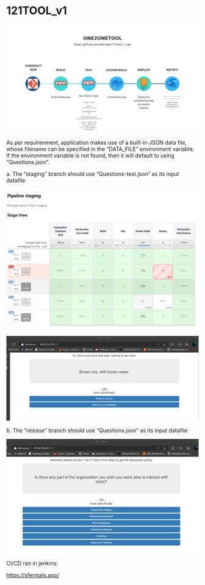 # 121TOOL_v1

![Screenshot](1.jpg)

As per requirenment, application makes use of a built-in JSON data file, whose filename can be
specified in the “DATA_FILE” environment variable. If the environment variable is not
found, then it will default to using “Questions.json”.

a. The “staging” branch should use “Questions-test.json” as its input
datafile

![Screenshot](s.png)

![Screenshot](quest-test.png)


b. The “release” branch should use “Questions.json” as its input datafile

![Screenshot](ques.png)

CI/CD ran in jenkins:

https://sfermals.app/

